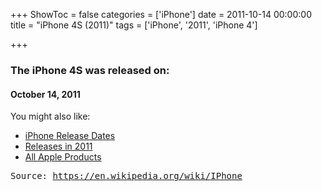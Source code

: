 +++
ShowToc = false
categories = ['iPhone']
date = 2011-10-14 00:00:00
title = "iPhone 4S (2011)"
tags = ['iPhone', '2011', 'iPhone 4']

+++

### The iPhone 4S was released on: 
#### October 14, 2011


<!--more-->


    
You might also like:

- [iPhone Release Dates](https://AppleReleaseDate.com//categories/iphone/)
- [Releases in 2011](https://AppleReleaseDate.com//tags/2011/)
- [All Apple Products](https://AppleReleaseDate.com//categories/)



<kbd> Source: https://en.wikipedia.org/wiki/IPhone</kbd>

